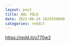 ```yaml
--- 
layout: post 
title: AAL YOLO 
date: 2021-06-24 1624559690 
categories: reddit 
--- 
```

https://redd.it/o770w2